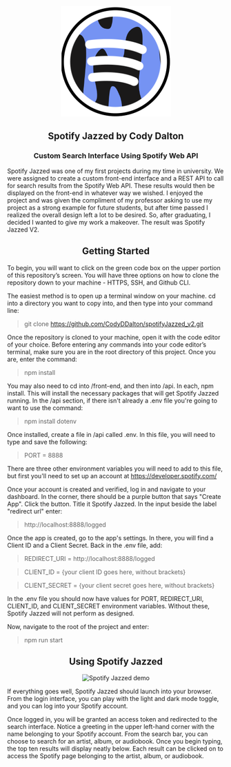 <p align="center">
  <img src="front-end/src/components/images/Icon.png" alt="Spotify Jazzed"/>
</p>

<h2 align="center">Spotify Jazzed by Cody Dalton</h2> 

<h3 align="center">Custom Search Interface Using Spotify Web API</h2>

Spotify Jazzed was one of my first projects during my time in university. We were assigned to create a custom front-end interface and a REST API to call for search results from the Spotify Web API. These results would then be displayed on the front-end in whatever way we wished. I enjoyed the project and was given the compliment of my professor asking to use my project as a strong example for future students, but after time passed I realized the overall design left a lot to be desired. So, after graduating, I decided I wanted to give my work a makeover. The result was Spotify Jazzed V2. 

<h2 align="center">Getting Started</h2>

To begin, you will want to click on the green code box on the upper portion of this repository’s screen. You will have three options on how to clone the repository down to your machine - HTTPS, SSH, and Github CLI. 

The easiest method is to open up a terminal window on your machine. cd into a directory you want to copy into, and then type into your command line:

> git clone https://github.com/CodyDDalton/spotifyJazzed_v2.git

Once the repository is cloned to your machine, open it with the code editor of your choice. Before entering any commands into your code editor’s terminal, make sure you are in the root directory of this project. Once you are, enter the command:

> npm install

You may also need to cd into /front-end, and then into /api. In each, npm install. This will install the necessary packages that will get Spotify Jazzed running. In the /api section, if there isn't already a .env file you're going to want to use the command:

> npm install dotenv

Once installed, create a file in /api called .env. In this file, you will need to type and save the following:

> PORT = 8888

There are three other environment variables you will need to add to this file, but first you'll need to set up an account at https://developer.spotify.com/

Once your account is created and verified, log in and navigate to your dashboard. In the corner, there should be a purple button that says "Create App". Click the button. Title it Spotify Jazzed.
In the input beside the label "redirect url" enter:

> http://localhost:8888/logged

Once the app is created, go to the app's settings. In there, you will find a Client ID and a Client Secret. Back in the .env file, add:

> REDIRECT_URI = http://localhost:8888/logged

> CLIENT_ID = {your client ID goes here, without brackets}

> CLIENT_SECRET = {your client secret goes here, without brackets}

In the .env file you should now have values for PORT, REDIRECT_URI, CLIENT_ID, and CLIENT_SECRET environment variables. Without these, Spotify Jazzed will not perform as designed.

Now, navigate to the root of the project and enter: 

> npm run start

<h2 align="center">Using Spotify Jazzed</h2>

<p align="center">
   <img src="front-end/src/components/images/new_SpotifyJazzed.gif" alt="Spotify Jazzed demo" />
</p>

If everything goes well, Spotify Jazzed should launch into your browser. From the login interface, you can play with the light and dark mode toggle, and you can log into your Spotify account.

Once logged in, you will be granted an access token and redirected to the search interface. Notice a greeting in the upper left-hand corner with the name belonging to your Spotify account. From the search bar, you can choose to search for an artist, album, or audiobook. Once you begin typing, the top ten results will display neatly below. Each result can be clicked on to access the Spotify page belonging to the artist, album, or audiobook.
